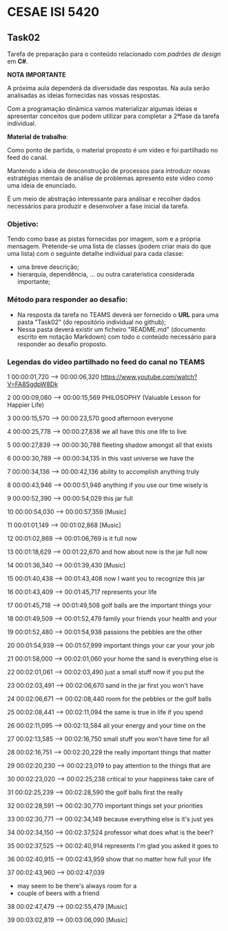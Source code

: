 # CESAE ISI 5420 
 
## Task02 
 
Tarefa de preparação para o conteúdo relacionado com *padrões de design* em **C#**. 


**NOTA IMPORTANTE**
  
A próxima aula dependerá da diversidade das respostas. Na aula serão analisadas as ideias fornecidas nas vossas respostas. 
 
Com a programação dinâmica vamos materializar algumas ideias e apresentar conceitos que podem utilizar para completar a 2ªfase da tarefa individual.  
 
**Material de trabalho**:
 
Como ponto de partida, o material proposto é um video e foi partilhado no feed do canal.


Mantendo a ideia de desconstrução de processos para introduzr novas estratégias mentais de análise de problemas apresento este video como uma ideia de enunciado. 

É um meio de abstração interessante para análisar e recolher dados necessários para produzir e desenvolver a fase inicial da tarefa.

### Objetivo:  

Tendo como base as pistas fornecidas por imagem, som e a própria mensagem. Pretende-se uma lista de classes (podem criar mais do que uma lista) com o seguinte detalhe individual para cada classe:
- uma breve descrição;
- hierarquia, dependência, ... ou outra carateristica considerada importante;
 
### Método para responder ao desafio: 
 
- Na resposta da tarefa no TEAMS deverá ser fornecido o **URL** para uma pasta "Task02" (do repositório individual no github);
- Nessa pasta deverá existir um ficheiro "README.md" (documento escrito em notação Markdown) com todo o conteúdo necessário para responder ao desafio proposto. 
  

### Legendas do video partilhado no feed do canal no TEAMS

  
1
00:00:01,720 --> 00:00:06,320
https://www.youtube.com/watch?V=FA8SgdpW8Dk

2
00:00:09,080 --> 00:00:15,569
PHILOSOPHY (Valuable
Lesson for Happier Life)

3
00:00:15,570 --> 00:00:23,570
good afternoon everyone

4
00:00:25,778 --> 00:00:27,838
we all have this one life to live

5
00:00:27,839 --> 00:00:30,788
fleeting shadow amongst all that exists

6
00:00:30,789 --> 00:00:34,135
in this vast universe we have the

7
00:00:34,136 --> 00:00:42,136
ability to accomplish anything truly

8
00:00:43,946 --> 00:00:51,946
anything if you use our time wisely is

9
00:00:52,390 --> 00:00:54,029
this jar full

10
00:00:54,030 --> 00:00:57,359
[Music]

11
00:01:01,149 --> 00:01:02,868
[Music]

12
00:01:02,869 --> 00:01:06,769
is it full now

13
00:01:18,629 --> 00:01:22,670
and how about now is the jar full now

14
00:01:36,340 --> 00:01:39,430
[Music]

15
00:01:40,438 --> 00:01:43,408
now I want you to recognize this jar

16
00:01:43,409 --> 00:01:45,717
represents your life

17
00:01:45,718 --> 00:01:49,508
golf balls are the important things your

18
00:01:49,509 --> 00:01:52,479
family your friends your health and your

19
00:01:52,480 --> 00:01:54,938
passions the pebbles are the other

20
00:01:54,939 --> 00:01:57,999
important things your car your your job

21
00:01:58,000 --> 00:02:01,060
your home the sand is everything else is

22
00:02:01,061 --> 00:02:03,490
just a small stuff now if you put the

23
00:02:03,491 --> 00:02:06,670
sand in the jar first you won't have

24
00:02:06,671 --> 00:02:08,440
room for the pebbles or the golf balls

25
00:02:08,441 --> 00:02:11,094
the same is true in life if you spend

26
00:02:11,095 --> 00:02:13,584
all your energy and your time on the

27
00:02:13,585 --> 00:02:16,750
small stuff you won't have time for all

28
00:02:16,751 --> 00:02:20,229
the really important things that matter

29
00:02:20,230 --> 00:02:23,019
to pay attention to the things that are

30
00:02:23,020 --> 00:02:25,238
critical to your happiness take care of

31
00:02:25,239 --> 00:02:28,590
the golf balls first the really

32
00:02:28,591 --> 00:02:30,770
important things set your priorities

33
00:02:30,771 --> 00:02:34,149
because everything else is it's just yes

34
00:02:34,150 --> 00:02:37,524
professor what does what is the beer?

35
00:02:37,525 --> 00:02:40,914
represents I'm glad you asked it goes to

36
00:02:40,915 --> 00:02:43,959
show that no matter how full your life

37
00:02:43,960 --> 00:02:47,039
- may seem to be there's always room for a
- couple of beers with a friend

38
00:02:47,479 --> 00:02:55,479
[Music]

39
00:03:02,819 --> 00:03:06,090
[Music]

  
  